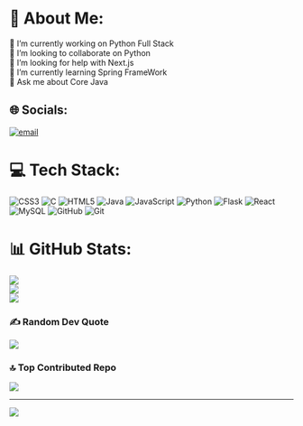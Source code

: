 # 💫 About Me:

🔭 I’m currently working on Python Full Stack<br>👯 I’m looking to collaborate on Python<br>🤝 I’m looking for help with Next.js<br>🌱 I’m currently learning Spring FrameWork<br>💬 Ask me about Core Java<br>

## 🌐 Socials:

[![email](https://img.shields.io/badge/Email-D14836?logo=gmail&logoColor=white)](mailto:chaitu.gali0804@gmail.com)

# 💻 Tech Stack:

![CSS3](https://img.shields.io/badge/css3-%231572B6.svg?style=flat&logo=css3&logoColor=white) ![C](https://img.shields.io/badge/c-%2300599C.svg?style=flat&logo=c&logoColor=white) ![HTML5](https://img.shields.io/badge/html5-%23E34F26.svg?style=flat&logo=html5&logoColor=white) ![Java](https://img.shields.io/badge/java-%23ED8B00.svg?style=flat&logo=openjdk&logoColor=white) ![JavaScript](https://img.shields.io/badge/javascript-%23323330.svg?style=flat&logo=javascript&logoColor=%23F7DF1E) ![Python](https://img.shields.io/badge/python-3670A0?style=flat&logo=python&logoColor=ffdd54) ![Flask](https://img.shields.io/badge/flask-%23000.svg?style=flat&logo=flask&logoColor=white) ![React](https://img.shields.io/badge/react-%2320232a.svg?style=flat&logo=react&logoColor=%2361DAFB) ![MySQL](https://img.shields.io/badge/mysql-4479A1.svg?style=flat&logo=mysql&logoColor=white) ![GitHub](https://img.shields.io/badge/github-%23121011.svg?style=flat&logo=github&logoColor=white) ![Git](https://img.shields.io/badge/git-%23F05033.svg?style=flat&logo=git&logoColor=white)

# 📊 GitHub Stats:

![](https://github-readme-stats.vercel.app/api?username=Chaitugali&theme=nightowl&hide_border=true&include_all_commits=true&count_private=true)<br/>
![](https://nirzak-streak-stats.vercel.app/?user=Chaitugali&theme=nightowl&hide_border=true)<br/>
![](https://github-readme-stats.vercel.app/api/top-langs/?username=Chaitugali&theme=nightowl&hide_border=true&include_all_commits=true&count_private=true&layout=compact)

### ✍️ Random Dev Quote

![](https://quotes-github-readme.vercel.app/api?type=horizontal&theme=radical)

### 🔝 Top Contributed Repo

![](https://github-contributor-stats.vercel.app/api?username=Chaitugali&limit=5&theme=dark&combine_all_yearly_contributions=true)

---

[![](https://visitcount.itsvg.in/api?id=Chaitugali&icon=0&color=0)](https://visitcount.itsvg.in)

<!-- Proudly created with GPRM ( https://gprm.itsvg.in ) -->
